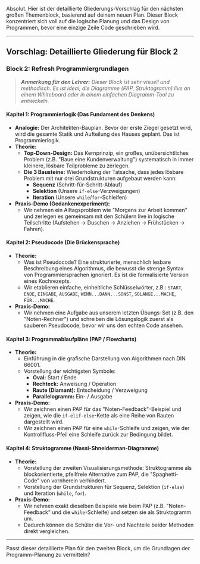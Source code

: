 Absolut. Hier ist der detaillierte Gliederungs-Vorschlag für den nächsten großen Themenblock, basierend auf deinem neuen Plan. Dieser Block konzentriert sich voll auf die logische Planung und das Design von Programmen, bevor eine einzige Zeile Code geschrieben wird.

---
## Vorschlag: Detaillierte Gliederung für Block 2

### **Block 2: Refresh Programmiergrundlagen**

> _**Anmerkung für den Lehrer:** Dieser Block ist sehr visuell und methodisch. Es ist ideal, die Diagramme (PAP, Struktogramm) live an einem Whiteboard oder in einem einfachen Diagramm-Tool zu entwickeln._

#### **Kapitel 1: Programmierlogik (Das Fundament des Denkens)**
* **Analogie:** Der Architekten-Bauplan. Bevor der erste Ziegel gesetzt wird, wird die gesamte Statik und Aufteilung des Hauses geplant. Das ist Programmierlogik.
* **Theorie:**
    * **Top-Down-Design:** Das Kernprinzip, ein großes, unübersichtliches Problem (z.B. "Baue eine Kundenverwaltung") systematisch in immer kleinere, lösbare Teilprobleme zu zerlegen.
    * **Die 3 Bausteine:** Wiederholung der Tatsache, dass jedes lösbare Problem mit nur drei Grundstrukturen aufgebaut werden kann:
        * **Sequenz** (Schritt-für-Schritt-Ablauf)
        * **Selektion** (Unsere `if-else`-Verzweigungen)
        * **Iteration** (Unsere `while`/`for`-Schleifen)
* **Praxis-Demo (Gedankenexperiment):**
    * Wir nehmen ein Alltagsproblem wie "Morgens zur Arbeit kommen" und zerlegen es gemeinsam mit den Schülern live in logische Teilschritte (Aufstehen -> Duschen -> Anziehen -> Frühstücken -> Fahren).

#### **Kapitel 2: Pseudocode (Die Brückensprache)**
* **Theorie:**
    * Was ist Pseudocode? Eine strukturierte, menschlich lesbare Beschreibung eines Algorithmus, die bewusst die strenge Syntax von Programmiersprachen ignoriert. Es ist die formalisierte Version eines Kochrezepts.
    * Wir etablieren einfache, einheitliche Schlüsselwörter, z.B.: `START`, `ENDE`, `EINGABE`, `AUSGABE`, `WENN...DANN...SONST`, `SOLANGE...MACHE`, `FÜR...MACHE`.
* **Praxis-Demo:**
    * Wir nehmen eine Aufgabe aus unserem letzten Übungs-Set (z.B. den "Noten-Rechner") und schreiben die Lösungslogik zuerst als sauberen Pseudocode, bevor wir uns den echten Code ansehen.

#### **Kapitel 3: Programmablaufpläne (PAP / Flowcharts)**
* **Theorie:**
    * Einführung in die grafische Darstellung von Algorithmen nach DIN 66001.
    * Vorstellung der wichtigsten Symbole:
        * **Oval:** Start / Ende
        * **Rechteck:** Anweisung / Operation
        * **Raute (Diamant):** Entscheidung / Verzweigung
        * **Parallelogramm:** Ein- / Ausgabe
* **Praxis-Demo:**
    * Wir zeichnen einen PAP für das "Noten-Feedback"-Beispiel und zeigen, wie die `if-elif-else`-Kette als eine Reihe von Rauten dargestellt wird.
    * Wir zeichnen einen PAP für eine `while`-Schleife und zeigen, wie der Kontrollfluss-Pfeil eine Schleife zurück zur Bedingung bildet.

#### **Kapitel 4: Struktogramme (Nassi-Shneiderman-Diagramme)**
* **Theorie:**
    * Vorstellung der zweiten Visualisierungsmethode: Struktogramme als blockorientierte, pfeilfreie Alternative zum PAP, die "Spaghetti-Code" von vornherein verhindert.
    * Vorstellung der Grundstrukturen für Sequenz, Selektion (`if-else`) und Iteration (`while`, `for`).
* **Praxis-Demo:**
    * Wir nehmen exakt dieselben Beispiele wie beim PAP (z.B. "Noten-Feedback" und die `while`-Schleife) und setzen sie als Struktogramm um.
    * Dadurch können die Schüler die Vor- und Nachteile beider Methoden direkt vergleichen.

---
Passt dieser detaillierte Plan für den zweiten Block, um die Grundlagen der Programm-Planung zu vermitteln?